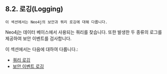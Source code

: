 
## 8.2. 로깅(Logging)

```
이 섹션에서는 Neo4j의 보안과 쿼리 로깅에 대해 다룹니다. 
```
 
Neo4j는 데이터 베이스에서 사용되는 쿼리를 찾습니다. 또한 발생한 두 종류의 로그를 제공하여 보안 이벤트를 검사합니다. 

이 섹션에서는 다음에 대하여 다룹니다.:

+ [쿼리 로깅](logging/query-logging.md)
+ [보안 이벤트 로깅](logging/security-events-logging.md)  
